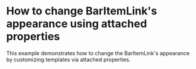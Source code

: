 # How to change BarItemLink's appearance using attached properties


<p>This example demonstrates how to change the BarItemLink's appearance by customizing templates via attached properties.</p>

<br/>


